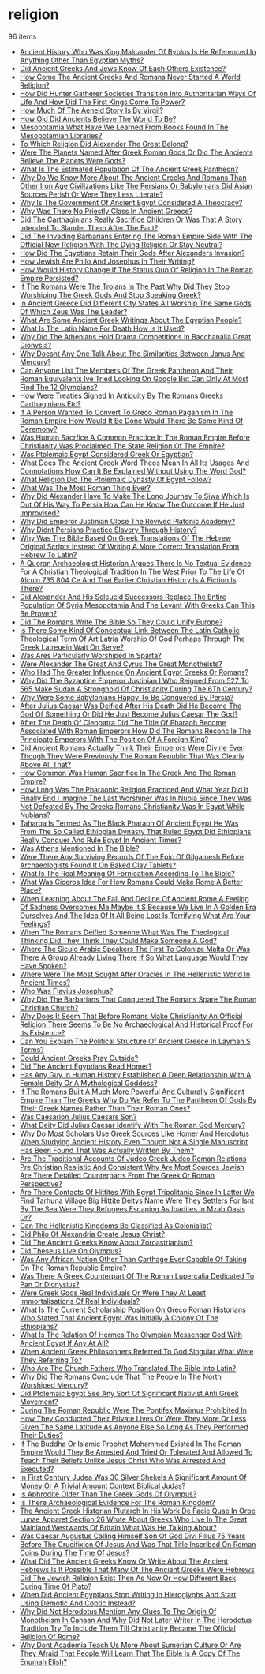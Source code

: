 # religion
96 items

* [Ancient History Who Was King Malcander Of Byblos Is He Referenced In Anything Other Than Egyptian Myths?](/2015/ancient-history-who-was-king-malcander-of-byblos-is-he-referenced-in-anything-other-than-egyptian-myths.md)
* [Did Ancient Greeks And Jews Know Of Each Others Existence?](/2015/did-ancient-greeks-and-jews-know-of-each-others-existence.md)
* [How Come The Ancient Greeks And Romans Never Started A World Religion?](/2015/how-come-the-ancient-greeks-and-romans-never-started-a-world-religion.md)
* [How Did Hunter Gatherer Societies Transition Into Authoritarian Ways Of Life And How Did The First Kings Come To Power?](/2015/how-did-hunter-gatherer-societies-transition-into-authoritarian-ways-of-life-and-how-did-the-first-kings-come-to-power.md)
* [How Much Of The Aeneid Story Is By Virgil?](/2015/how-much-of-the-aeneid-story-is-by-virgil.md)
* [How Old Did Ancients Believe The World To Be?](/2015/how-old-did-ancients-believe-the-world-to-be.md)
* [Mesopotamia What Have We Learned From Books Found In The Mesopotamian Libraries?](/2015/mesopotamia-what-have-we-learned-from-books-found-in-the-mesopotamian-libraries.md)
* [To Which Religion Did Alexander The Great Belong?](/2015/to-which-religion-did-alexander-the-great-belong.md)
* [Were The Planets Named After Greek Roman Gods Or Did The Ancients Believe The Planets Were Gods?](/2015/were-the-planets-named-after-greek-roman-gods-or-did-the-ancients-believe-the-planets-were-gods.md)
* [What Is The Estimated Population Of The Ancient Greek Pantheon?](/2015/what-is-the-estimated-population-of-the-ancient-greek-pantheon.md)
* [Why Do We Know More About The Ancient Greeks And Romans Than Other Iron Age Civilizations Like The Persians Or Babylonians Did Asian Sources Perish Or Were They Less Literate?](/2015/why-do-we-know-more-about-the-ancient-greeks-and-romans-than-other-iron-age-civilizations-like-the-persians-or-babylonians-did-asian-sources-perish-or-were-they-less-literate.md)
* [Why Is The Government Of Ancient Egypt Considered A Theocracy?](/2015/why-is-the-government-of-ancient-egypt-considered-a-theocracy.md)
* [Why Was There No Priestly Class In Ancient Greece?](/2015/why-was-there-no-priestly-class-in-ancient-greece.md)
* [Did The Carthaginians Really Sacrifice Children Or Was That A Story Intended To Slander Them After The Fact?](/2016/did-the-carthaginians-really-sacrifice-children-or-was-that-a-story-intended-to-slander-them-after-the-fact.md)
* [Did The Invading Barbarians Entering The Roman Empire Side With The Official New Religion With The Dying Religion Or Stay Neutral?](/2016/did-the-invading-barbarians-entering-the-roman-empire-side-with-the-official-new-religion-with-the-dying-religion-or-stay-neutral.md)
* [How Did The Egyptians Retain Their Gods After Alexanders Invasion?](/2016/how-did-the-egyptians-retain-their-gods-after-alexanders-invasion.md)
* [How Jewish Are Philo And Josephus In Their Writing?](/2016/how-jewish-are-philo-and-josephus-in-their-writing.md)
* [How Would History Change If The Status Quo Of Religion In The Roman Empire Persisted?](/2016/how-would-history-change-if-the-status-quo-of-religion-in-the-roman-empire-persisted.md)
* [If The Romans Were The Trojans In The Past Why Did They Stop Worshiping The Greek Gods And Stop Speaking Greek?](/2016/if-the-romans-were-the-trojans-in-the-past-why-did-they-stop-worshiping-the-greek-gods-and-stop-speaking-greek.md)
* [In Ancient Greece Did Different City States All Worship The Same Gods Of Which Zeus Was The Leader?](/2016/in-ancient-greece-did-different-city-states-all-worship-the-same-gods-of-which-zeus-was-the-leader.md)
* [What Are Some Ancient Greek Writings About The Egyptian People?](/2016/what-are-some-ancient-greek-writings-about-the-egyptian-people.md)
* [What Is The Latin Name For Death How Is It Used?](/2016/what-is-the-latin-name-for-death-how-is-it-used.md)
* [Why Did The Athenians Hold Drama Competitions In Bacchanalia Great Dionysia?](/2016/why-did-the-athenians-hold-drama-competitions-in-bacchanalia-great-dionysia.md)
* [Why Doesnt Any One Talk About The Similarities Between Janus And Mercury?](/2016/why-doesnt-any-one-talk-about-the-similarities-between-janus-and-mercury.md)
* [Can Anyone List The Members Of The Greek Pantheon And Their Roman Equivalents Ive Tried Looking On Google But Can Only At Most Find The 12 Olympians?](/2017/can-anyone-list-the-members-of-the-greek-pantheon-and-their-roman-equivalents-ive-tried-looking-on-google-but-can-only-at-most-find-the-12-olympians.md)
* [How Were Treaties Signed In Antiquity By The Romans Greeks Carthaginians Etc?](/2017/how-were-treaties-signed-in-antiquity-by-the-romans-greeks-carthaginians-etc.md)
* [If A Person Wanted To Convert To Greco Roman Paganism In The Roman Empire How Would It Be Done Would There Be Some Kind Of Ceremony?](/2017/if-a-person-wanted-to-convert-to-greco-roman-paganism-in-the-roman-empire-how-would-it-be-done-would-there-be-some-kind-of-ceremony.md)
* [Was Human Sacrfice A Common Practice In The Roman Empire Before Christianity Was Proclaimed The State Religion Of The Empire?](/2017/was-human-sacrfice-a-common-practice-in-the-roman-empire-before-christianity-was-proclaimed-the-state-religion-of-the-empire.md)
* [Was Ptolemaic Egypt Considered Greek Or Egyptian?](/2017/was-ptolemaic-egypt-considered-greek-or-egyptian.md)
* [What Does The Ancient Greek Word Theos Mean In All Its Usages And Connotations How Can It Be Explained Without Using The Word God?](/2017/what-does-the-ancient-greek-word-theos-mean-in-all-its-usages-and-connotations-how-can-it-be-explained-without-using-the-word-god.md)
* [What Religion Did The Ptolemaic Dynasty Of Egypt Follow?](/2017/what-religion-did-the-ptolemaic-dynasty-of-egypt-follow.md)
* [What Was The Most Roman Thing Ever?](/2017/what-was-the-most-roman-thing-ever.md)
* [Why Did Alexander Have To Make The Long Journey To Siwa Which Is Out Of His Way To Persia How Can He Know The Outcome If He Just Improvised?](/2017/why-did-alexander-have-to-make-the-long-journey-to-siwa-which-is-out-of-his-way-to-persia-how-can-he-know-the-outcome-if-he-just-improvised.md)
* [Why Did Emperor Justinian Close The Revived Platonic Academy?](/2017/why-did-emperor-justinian-close-the-revived-platonic-academy.md)
* [Why Didnt Persians Practice Slavery Through History?](/2017/why-didnt-persians-practice-slavery-through-history.md)
* [Why Was The Bible Based On Greek Translations Of The Hebrew Original Scripts Instead Of Writing A More Correct Translation From Hebrew To Latin?](/2017/why-was-the-bible-based-on-greek-translations-of-the-hebrew-original-scripts-instead-of-writing-a-more-correct-translation-from-hebrew-to-latin.md)
* [A Quoran Archaeologist Historian Argues There Is No Textual Evidence For A Christian Theological Tradition In The West Prior To The Life Of Alcuin 735 804 Ce And That Earlier Christian History Is A Fiction Is There?](/2018/a-quoran-archaeologist-historian-argues-there-is-no-textual-evidence-for-a-christian-theological-tradition-in-the-west-prior-to-the-life-of-alcuin-735-804-ce-and-that-earlier-christian-history-is-a-fiction-is-there.md)
* [Did Alexander And His Seleucid Successors Replace The Entire Population Of Syria Mesopotamia And The Levant With Greeks Can This Be Proven?](/2018/did-alexander-and-his-seleucid-successors-replace-the-entire-population-of-syria-mesopotamia-and-the-levant-with-greeks-can-this-be-proven.md)
* [Did The Romans Write The Bible So They Could Unify Europe?](/2018/did-the-romans-write-the-bible-so-they-could-unify-europe.md)
* [Is There Some Kind Of Conceptual Link Between The Latin Catholic Theological Term Of Art Latria Worship Of God Perhaps Through The Greek  Latreuein Wait On Serve?](/2018/is-there-some-kind-of-conceptual-link-between-the-latin-catholic-theological-term-of-art-latria-worship-of-god-perhaps-through-the-greek--latreuein-wait-on-serve.md)
* [Was Ares Particularly Worshiped In Sparta?](/2018/was-ares-particularly-worshiped-in-sparta.md)
* [Were Alexander The Great And Cyrus The Great Monotheists?](/2018/were-alexander-the-great-and-cyrus-the-great-monotheists.md)
* [Who Had The Greater Influence On Ancient Egypt Greeks Or Romans?](/2018/who-had-the-greater-influence-on-ancient-egypt-greeks-or-romans.md)
* [Why Did The Byzantine Emperor Justinian I Who Reigned From 527 To 565 Make Sudan A Stronghold Of Christianity During The 6Th Century?](/2018/why-did-the-byzantine-emperor-justinian-i-who-reigned-from-527-to-565-make-sudan-a-stronghold-of-christianity-during-the-6th-century.md)
* [Why Were Some Babylonians Happy To Be Conquered By Persia?](/2018/why-were-some-babylonians-happy-to-be-conquered-by-persia.md)
* [After Julius Caesar Was Deified After His Death Did He Become The God Of Something Or Did He Just Become Julius Caesar The God?](/2019/after-julius-caesar-was-deified-after-his-death-did-he-become-the-god-of-something-or-did-he-just-become-julius-caesar-the-god.md)
* [After The Death Of Cleopatra Did The Title Of Pharaoh Become Associated With Roman Emperors How Did The Romans Reconcile The Principate Emperors With The Position Of A Foreign King?](/2019/after-the-death-of-cleopatra-did-the-title-of-pharaoh-become-associated-with-roman-emperors-how-did-the-romans-reconcile-the-principate-emperors-with-the-position-of-a-foreign-king.md)
* [Did Ancient Romans Actually Think Their Emperors Were Divine Even Though They Were Previously The Roman Republic That Was Clearly Above All That?](/2019/did-ancient-romans-actually-think-their-emperors-were-divine-even-though-they-were-previously-the-roman-republic-that-was-clearly-above-all-that.md)
* [How Common Was Human Sacrifice In The Greek And The Roman Empire?](/2019/how-common-was-human-sacrifice-in-the-greek-and-the-roman-empire.md)
* [How Long Was The Pharaonic Religion Practiced And What Year Did It Finally End I Imagine The Last Worshiper Was In Nubia Since They Was Not Defeated By The Greeks Romans Christianity Was In Egypt While Nubians?](/2019/how-long-was-the-pharaonic-religion-practiced-and-what-year-did-it-finally-end-i-imagine-the-last-worshiper-was-in-nubia-since-they-was-not-defeated-by-the-greeks-romans-christianity-was-in-egypt-while-nubians.md)
* [Taharqa Is Termed As The Black Pharaoh Of Ancient Egypt He Was From The So Called Ethiopian Dynasty That Ruled Egypt Did Ethiopians Really Conquer And Rule Egypt In Ancient Times?](/2019/taharqa-is-termed-as-the-black-pharaoh-of-ancient-egypt-he-was-from-the-so-called-ethiopian-dynasty-that-ruled-egypt-did-ethiopians-really-conquer-and-rule-egypt-in-ancient-times.md)
* [Was Athens Mentioned In The Bible?](/2019/was-athens-mentioned-in-the-bible.md)
* [Were There Any Surviving Records Of The Epic Of Gilgamesh Before Archaeologists Found It On Baked Clay Tablets?](/2019/were-there-any-surviving-records-of-the-epic-of-gilgamesh-before-archaeologists-found-it-on-baked-clay-tablets.md)
* [What Is The Real Meaning Of Fornication According To The Bible?](/2019/what-is-the-real-meaning-of-fornication-according-to-the-bible.md)
* [What Was Ciceros Idea For How Romans Could Make Rome A Better Place?](/2019/what-was-ciceros-idea-for-how-romans-could-make-rome-a-better-place.md)
* [When Learning About The Fall And Decline Of Ancient Rome A Feeling Of Sadness Overcomes Me Maybe It S Because We Live In A Golden Era Ourselves And The Idea Of It All Being Lost Is Terrifying What Are Your Feelings?](/2019/when-learning-about-the-fall-and-decline-of-ancient-rome-a-feeling-of-sadness-overcomes-me-maybe-it-s-because-we-live-in-a-golden-era-ourselves-and-the-idea-of-it-all-being-lost-is-terrifying-what-are-your-feelings.md)
* [When The Romans Deified Someone What Was The Theological Thinking Did They Think They Could Make Someone A God?](/2019/when-the-romans-deified-someone-what-was-the-theological-thinking-did-they-think-they-could-make-someone-a-god.md)
* [Where The Siculo Arabic Speakers The First To Colonize Malta Or Was There A Group Already Living There If So What Language Would They Have Spoken?](/2019/where-the-siculo-arabic-speakers-the-first-to-colonize-malta-or-was-there-a-group-already-living-there-if-so-what-language-would-they-have-spoken.md)
* [Where Were The Most Sought After Oracles In The Hellenistic World In Ancient Times?](/2019/where-were-the-most-sought-after-oracles-in-the-hellenistic-world-in-ancient-times.md)
* [Who Was Flavius Josephus?](/2019/who-was-flavius-josephus.md)
* [Why Did The Barbarians That Conquered The Romans Spare The Roman Christian Church?](/2019/why-did-the-barbarians-that-conquered-the-romans-spare-the-roman-christian-church.md)
* [Why Does It Seem That Before Romans Make Christianity An Official Religion There Seems To Be No Archaeological And Historical Proof For Its Existence?](/2019/why-does-it-seem-that-before-romans-make-christianity-an-official-religion-there-seems-to-be-no-archaeological-and-historical-proof-for-its-existence.md)
* [Can You Explain The Political Structure Of Ancient Greece In Layman S Terms?](/2020/can-you-explain-the-political-structure-of-ancient-greece-in-layman-s-terms.md)
* [Could Ancient Greeks Pray Outside?](/2020/could-ancient-greeks-pray-outside.md)
* [Did The Ancient Egyptians Read Homer?](/2020/did-the-ancient-egyptians-read-homer.md)
* [Has Any Guy In Human History Established A Deep Relationship With A Female Deity Or A Mythological Goddess?](/2020/has-any-guy-in-human-history-established-a-deep-relationship-with-a-female-deity-or-a-mythological-goddess.md)
* [If The Romans Built A Much More Powerful And Culturally Significant Empire Than The Greeks Why Do We Refer To The Pantheon Of Gods By Their Greek Names Rather Than Their Roman Ones?](/2020/if-the-romans-built-a-much-more-powerful-and-culturally-significant-empire-than-the-greeks-why-do-we-refer-to-the-pantheon-of-gods-by-their-greek-names-rather-than-their-roman-ones.md)
* [Was Caesarion Julius Caesars Son?](/2020/was-caesarion-julius-caesars-son.md)
* [What Deity Did Julius Caesar Identify With The Roman God Mercury?](/2020/what-deity-did-julius-caesar-identify-with-the-roman-god-mercury.md)
* [Why Do Most Scholars Use Greek Sources Like Homer And Herodotus When Studying Ancient History Even Though Not A Single Manuscript Has Been Found That Was Actually Written By Them?](/2020/why-do-most-scholars-use-greek-sources-like-homer-and-herodotus-when-studying-ancient-history-even-though-not-a-single-manuscript-has-been-found-that-was-actually-written-by-them.md)
* [Are The Traditional Accounts Of Judeo Greek Judeo Roman Relations Pre Christian Realistic And Consistent Why Are Most Sources Jewish Are There Detailed Counterparts From The Greek Or Roman Perspective?](/2021/are-the-traditional-accounts-of-judeo-greek-judeo-roman-relations-pre-christian-realistic-and-consistent-why-are-most-sources-jewish-are-there-detailed-counterparts-from-the-greek-or-roman-perspective.md)
* [Are There Contacts Of Hittites With Egypt Tripolitania Since In Latter We Find Tarhuna Village Big Hittite Deitys Name Were They Settlers For Isnt By The Sea Were They Refugees Escaping As Ibadites In Mzab Oasis Or?](/2021/are-there-contacts-of-hittites-with-egypt-tripolitania-since-in-latter-we-find-tarhuna-village-big-hittite-deitys-name-were-they-settlers-for-isnt-by-the-sea-were-they-refugees-escaping-as-ibadites-in-mzab-oasis-or.md)
* [Can The Hellenistic Kingdoms Be Classified As Colonialist?](/2021/can-the-hellenistic-kingdoms-be-classified-as-colonialist.md)
* [Did Philo Of Alexandria Create Jesus Christ?](/2021/did-philo-of-alexandria-create-jesus-christ.md)
* [Did The Ancient Greeks Know About Zoroastrianism?](/2021/did-the-ancient-greeks-know-about-zoroastrianism.md)
* [Did Theseus Live On Olympus?](/2021/did-theseus-live-on-olympus.md)
* [Was Any African Nation Other Than Carthage Ever Capable Of Taking On The Roman Republic Empire?](/2021/was-any-african-nation-other-than-carthage-ever-capable-of-taking-on-the-roman-republic-empire.md)
* [Was There A Greek Counterpart Of The Roman Lupercalia Dedicated To Pan Or Dionysius?](/2021/was-there-a-greek-counterpart-of-the-roman-lupercalia-dedicated-to-pan-or-dionysius.md)
* [Were Greek Gods Real Individuals Or Were They At Least Immortalisations Of Real Individuals?](/2021/were-greek-gods-real-individuals-or-were-they-at-least-immortalisations-of-real-individuals.md)
* [What Is The Current Scholarship Position On Greco Roman Historians Who Stated That Ancient Egypt Was Initially A Colony Of The Ethiopians?](/2021/what-is-the-current-scholarship-position-on-greco-roman-historians-who-stated-that-ancient-egypt-was-initially-a-colony-of-the-ethiopians.md)
* [What Is The Relation Of Hermes The Olympian Messenger God With Ancient Egypt If Any At All?](/2021/what-is-the-relation-of-hermes-the-olympian-messenger-god-with-ancient-egypt-if-any-at-all.md)
* [When Ancient Greek Philosophers Referred To God Singular What Were They Referring To?](/2021/when-ancient-greek-philosophers-referred-to-god-singular-what-were-they-referring-to.md)
* [Who Are The Church Fathers Who Translated The Bible Into Latin?](/2021/who-are-the-church-fathers-who-translated-the-bible-into-latin.md)
* [Why Did The Romans Conclude That The People In The North Worshiped Mercury?](/2021/why-did-the-romans-conclude-that-the-people-in-the-north-worshiped-mercury.md)
* [Did Ptolemaic Egypt See Any Sort Of Significant Nativist Anti Greek Movement?](/2022/did-ptolemaic-egypt-see-any-sort-of-significant-nativist-anti-greek-movement.md)
* [During The Roman Republic Were The Pontifex Maximus Prohibited In How They Conducted Their Private Lives Or Were They More Or Less Given The Same Latitude As Anyone Else So Long As They Performed Their Duties?](/2022/during-the-roman-republic-were-the-pontifex-maximus-prohibited-in-how-they-conducted-their-private-lives-or-were-they-more-or-less-given-the-same-latitude-as-anyone-else-so-long-as-they-performed-their-duties.md)
* [If The Buddha Or Islamic Prophet Mohammed Existed In The Roman Empire Would They Be Arrested And Tried Or Tolerated And Allowed To Teach Their Beliefs Unlike Jesus Christ Who Was Arrested And Executed?](/2022/if-the-buddha-or-islamic-prophet-mohammed-existed-in-the-roman-empire-would-they-be-arrested-and-tried-or-tolerated-and-allowed-to-teach-their-beliefs-unlike-jesus-christ-who-was-arrested-and-executed.md)
* [In First Century Judea Was 30 Silver Shekels A Significant Amount Of Money Or A Trivial Amount Context Biblical Judas?](/2022/in-first-century-judea-was-30-silver-shekels-a-significant-amount-of-money-or-a-trivial-amount-context-biblical-judas.md)
* [Is Aphrodite Older Than The Greek Gods Of Olympus?](/2022/is-aphrodite-older-than-the-greek-gods-of-olympus.md)
* [Is There Archaeological Evidence For The Roman Kingdom?](/2022/is-there-archaeological-evidence-for-the-roman-kingdom.md)
* [The Ancient Greek Historian Plutarch In His Work De Facie Quae In Orbe Lunae Apparet Section 26 Wrote About Greeks Who Live In The Great Mainland Westwards Of Britain What Was He Talking About?](/2022/the-ancient-greek-historian-plutarch-in-his-work-de-facie-quae-in-orbe-lunae-apparet-section-26-wrote-about-greeks-who-live-in-the-great-mainland-westwards-of-britain-what-was-he-talking-about.md)
* [Was Caesar Augustus Calling Himself Son Of God Divi Filius 75 Years Before The Crucifixion Of Jesus And Was That Title Inscribed On Roman Coins During The Time Of Jesus?](/2022/was-caesar-augustus-calling-himself-son-of-god-divi-filius-75-years-before-the-crucifixion-of-jesus-and-was-that-title-inscribed-on-roman-coins-during-the-time-of-jesus.md)
* [What Did The Ancient Greeks Know Or Write About The Ancient Hebrews Is It Possible That Many Of The Ancient Greeks Were Hebrews Did The Jewish Religion Exist Then As Now Or How Different Back During Time Of Plato?](/2022/what-did-the-ancient-greeks-know-or-write-about-the-ancient-hebrews-is-it-possible-that-many-of-the-ancient-greeks-were-hebrews-did-the-jewish-religion-exist-then-as-now-or-how-different-back-during-time-of-plato.md)
* [When Did Ancient Egyptians Stop Writing In Hieroglyphs And Start Using Demotic And Coptic Instead?](/2022/when-did-ancient-egyptians-stop-writing-in-hieroglyphs-and-start-using-demotic-and-coptic-instead.md)
* [Why Did Not Herodotus Mention Any Clues To The Origin Of Monotheism In Canaan And Why Did Not Later Writer In The Herodotus Tradition Try To Include Them Till Christianity Became The Official Religion Of Rome?](/2022/why-did-not-herodotus-mention-any-clues-to-the-origin-of-monotheism-in-canaan-and-why-did-not-later-writer-in-the-herodotus-tradition-try-to-include-them-till-christianity-became-the-official-religion-of-rome.md)
* [Why Dont Academia Teach Us More About Sumerian Culture Or Are They Afraid That People Will Learn That The Bible Is A Copy Of The Enumah Elish?](/2022/why-dont-academia-teach-us-more-about-sumerian-culture-or-are-they-afraid-that-people-will-learn-that-the-bible-is-a-copy-of-the-enumah-elish.md)
